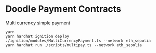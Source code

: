 # Doodle Payment Contracts

Multi currency simple payment

```shell
yarn
yarn hardhat ignition deploy ./ignition/modules/MultiCurrencyPayment.ts --network eth_sepolia
yarn hardhat run ./scripts/multipay.ts --network eth_sepolia
```
